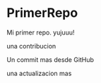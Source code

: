 # PrimerRepo
Mi primer repo. yujuuu!
 
una contribucion

Un commit mas desde GitHub

una actualizacion mas

